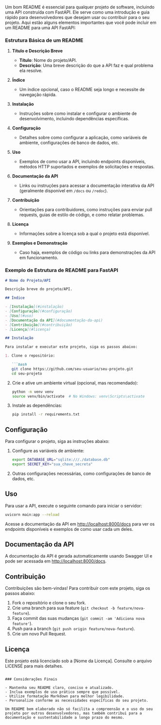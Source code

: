Um bom README é essencial para qualquer projeto de software, incluindo uma API construída com FastAPI. Ele serve como uma introdução e guia rápido para desenvolvedores que desejam usar ou contribuir para o seu projeto. Aqui estão alguns elementos importantes que você pode incluir em um README para uma API FastAPI:

### Estrutura Básica de um README

1. **Título e Descrição Breve**
   - **Título**: Nome do projeto/API.
   - **Descrição**: Uma breve descrição do que a API faz e qual problema ela resolve.

2. **Índice**
   - Um índice opcional, caso o README seja longo e necessite de navegação rápida.

3. **Instalação**
   - Instruções sobre como instalar e configurar o ambiente de desenvolvimento, incluindo dependências específicas.

4. **Configuração**
   - Detalhes sobre como configurar a aplicação, como variáveis de ambiente, configurações de banco de dados, etc.

5. **Uso**
   - Exemplos de como usar a API, incluindo endpoints disponíveis, métodos HTTP suportados e exemplos de solicitações e respostas.

6. **Documentação da API**
   - Links ou instruções para acessar a documentação interativa da API (geralmente disponível em `/docs` ou `/redoc`).

7. **Contribuição**
   - Orientações para contribuidores, como instruções para enviar pull requests, guias de estilo de código, e como relatar problemas.

8. **Licença**
   - Informações sobre a licença sob a qual o projeto está disponível.

9. **Exemplos e Demonstração**
   - Caso haja, exemplos de código ou links para demonstrações da API em funcionamento.

### Exemplo de Estrutura de README para FastAPI

```markdown
# Nome do Projeto/API

Descrição breve do projeto/API.

## Índice

- [Instalação](#instalação)
- [Configuração](#configuração)
- [Uso](#uso)
- [Documentação da API](#documentação-da-api)
- [Contribuição](#contribuição)
- [Licença](#licença)

## Instalação

Para instalar e executar este projeto, siga os passos abaixo:

1. Clone o repositório:

   ```bash
   git clone https://github.com/seu-usuario/seu-projeto.git
   cd seu-projeto
   ```

2. Crie e ative um ambiente virtual (opcional, mas recomendado):

   ```bash
   python -m venv venv
   source venv/bin/activate  # No Windows: venv\Scripts\activate
   ```

3. Instale as dependências:

   ```bash
   pip install -r requirements.txt
   ```

## Configuração

Para configurar o projeto, siga as instruções abaixo:

1. Configure as variáveis de ambiente:

   ```bash
   export DATABASE_URL="sqlite:///./database.db"
   export SECRET_KEY="sua_chave_secreta"
   ```

2. Outras configurações necessárias, como configurações de banco de dados, etc.

## Uso

Para usar a API, execute o seguinte comando para iniciar o servidor:

```bash
uvicorn main:app --reload
```

Acesse a documentação da API em [http://localhost:8000/docs](http://localhost:8000/docs) para ver os endpoints disponíveis e exemplos de como usar cada um deles.

## Documentação da API

A documentação da API é gerada automaticamente usando Swagger UI e pode ser acessada em [http://localhost:8000/docs](http://localhost:8000/docs).

## Contribuição

Contribuições são bem-vindas! Para contribuir com este projeto, siga os passos abaixo:

1. Fork o repositório e clone o seu fork.
2. Crie uma branch para sua feature (`git checkout -b feature/nova-feature`).
3. Faça commit das suas mudanças (`git commit -am 'Adiciona nova feature'`).
4. Push para a branch (`git push origin feature/nova-feature`).
5. Crie um novo Pull Request.

## Licença

Este projeto está licenciado sob a [Nome da Licença]. Consulte o arquivo LICENSE para mais detalhes.
```

### Considerações Finais

- Mantenha seu README claro, conciso e atualizado.
- Inclua exemplos de uso prático sempre que possível.
- Utilize formatação Markdown para melhor legibilidade.
- Personalize conforme as necessidades específicas do seu projeto.

Um README bem elaborado não só facilita a compreensão e o uso do seu projeto por outros desenvolvedores, mas também contribui para a documentação e sustentabilidade a longo prazo do mesmo.
